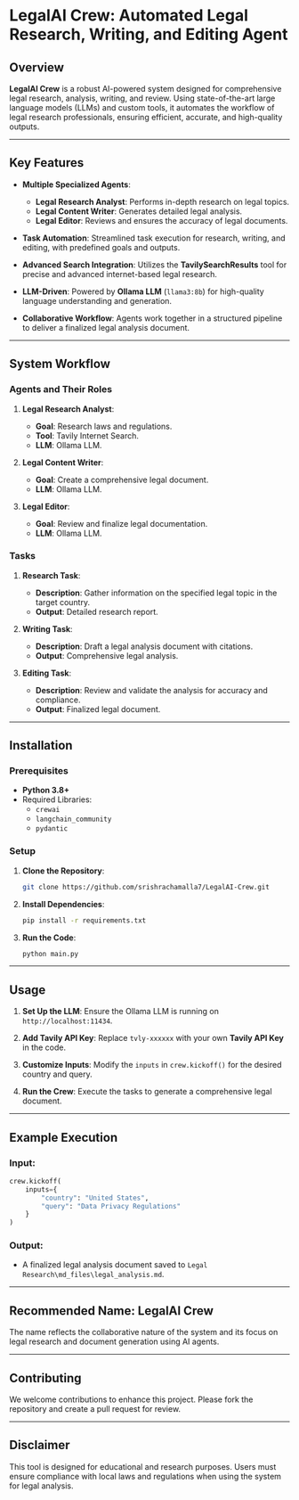 # **LegalAI Crew**: Automated Legal Research, Writing, and Editing Agent

## **Overview**

**LegalAI Crew** is a robust AI-powered system designed for comprehensive legal research, analysis, writing, and review. Using state-of-the-art large language models (LLMs) and custom tools, it automates the workflow of legal research professionals, ensuring efficient, accurate, and high-quality outputs.

---

## **Key Features**

- **Multiple Specialized Agents**: 
  - **Legal Research Analyst**: Performs in-depth research on legal topics.  
  - **Legal Content Writer**: Generates detailed legal analysis.  
  - **Legal Editor**: Reviews and ensures the accuracy of legal documents.

- **Task Automation**: Streamlined task execution for research, writing, and editing, with predefined goals and outputs.

- **Advanced Search Integration**: Utilizes the **TavilySearchResults** tool for precise and advanced internet-based legal research.

- **LLM-Driven**: Powered by **Ollama LLM** (`llama3:8b`) for high-quality language understanding and generation.

- **Collaborative Workflow**: Agents work together in a structured pipeline to deliver a finalized legal analysis document.

---

## **System Workflow**

### **Agents and Their Roles**
1. **Legal Research Analyst**:
   - **Goal**: Research laws and regulations.
   - **Tool**: Tavily Internet Search.
   - **LLM**: Ollama LLM.

2. **Legal Content Writer**:
   - **Goal**: Create a comprehensive legal document.
   - **LLM**: Ollama LLM.

3. **Legal Editor**:
   - **Goal**: Review and finalize legal documentation.
   - **LLM**: Ollama LLM.

### **Tasks**
1. **Research Task**:
   - **Description**: Gather information on the specified legal topic in the target country.
   - **Output**: Detailed research report.

2. **Writing Task**:
   - **Description**: Draft a legal analysis document with citations.
   - **Output**: Comprehensive legal analysis.

3. **Editing Task**:
   - **Description**: Review and validate the analysis for accuracy and compliance.
   - **Output**: Finalized legal document.

---

## **Installation**

### **Prerequisites**
- **Python 3.8+**
- Required Libraries:  
  - `crewai`  
  - `langchain_community`  
  - `pydantic`  

### **Setup**
1. **Clone the Repository**:
   ```bash
   git clone https://github.com/srishrachamalla7/LegalAI-Crew.git
   ```

2. **Install Dependencies**:
   ```bash
   pip install -r requirements.txt
   ```

3. **Run the Code**:
   ```bash
   python main.py
   ```

---

## **Usage**

1. **Set Up the LLM**:
   Ensure the Ollama LLM is running on `http://localhost:11434`.

2. **Add Tavily API Key**:
   Replace `tvly-xxxxxx` with your own **Tavily API Key** in the code.

3. **Customize Inputs**:
   Modify the `inputs` in `crew.kickoff()` for the desired country and query.

4. **Run the Crew**:
   Execute the tasks to generate a comprehensive legal document.

---

## **Example Execution**

### Input:
```python
crew.kickoff(
    inputs={
        "country": "United States",
        "query": "Data Privacy Regulations"
    }
)
```

### Output:
- A finalized legal analysis document saved to `Legal Research\md_files\legal_analysis.md`.

---

## **Recommended Name**: **LegalAI Crew**

The name reflects the collaborative nature of the system and its focus on legal research and document generation using AI agents.

---

## **Contributing**

We welcome contributions to enhance this project. Please fork the repository and create a pull request for review.

---


## **Disclaimer**

This tool is designed for educational and research purposes. Users must ensure compliance with local laws and regulations when using the system for legal analysis.
